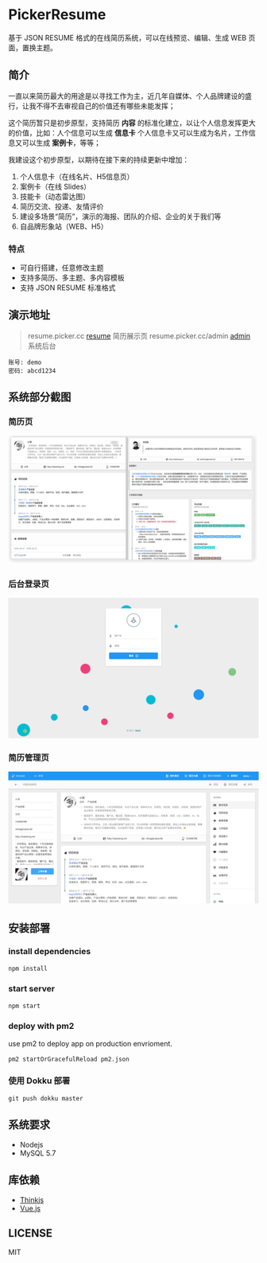 
PickerResume
==========
基于 JSON RESUME 格式的在线简历系统，可以在线预览、编辑、生成 WEB 页面，置换主题。

## 简介
一直以来简历最大的用途是以寻找工作为主，近几年自媒体、个人品牌建设的盛行，让我不得不去审视自己的价值还有哪些未能发挥；

这个简历暂只是初步原型，支持简历 **内容** 的标准化建立，以让个人信息发挥更大的价值，比如：人个信息可以生成 **信息卡** 个人信息卡又可以生成为名片，工作信息又可以生成 **案例卡**，等等；

我建设这个初步原型，以期待在接下来的持续更新中增加：
1. 个人信息卡（在线名片、H5信息页）
2. 案例卡（在线 Slides）
3. 技能卡（动态雷达图）
4. 简历交流、投递、友情评价
5. 建设多场景“简历”，演示的海报、团队的介绍、企业的关于我们等
6. 自品牌形象站（WEB、H5）

### 特点
- 可自行搭建，任意修改主题
- 支持多简历、多主题、多内容模板
- 支持 JSON RESUME 标准格式


## 演示地址
> resume.picker.cc [resume](http://resume.picker.cc) 简历展示页
> resume.picker.cc/admin [admin](http://resume.picker.cc/admin) 系统后台


```
账号: demo
密码: abcd1234
```

## 系统部分截图

### 简历页
![img](https://raw.githubusercontent.com/baisheng/picker-resume/master/screenshot/2.png)
### 后台登录页
![img](https://github.com/baisheng/picker-resume/blob/master/screenshot/1.png?raw=true)
### 简历管理页
![img](https://github.com/baisheng/picker-resume/blob/master/screenshot/3.png?raw=true)

## 安装部署
### install dependencies
```
npm install
```
### start server
```
npm start
```

### deploy with pm2

use pm2 to deploy app on production envrioment.

```
pm2 startOrGracefulReload pm2.json
```

### 使用 Dokku 部署

```
git push dokku master
```

## 系统要求
* Nodejs
* MySQL 5.7

## 库依赖
* [Thinkjs](http://thinkjs.org)
* [Vue.js](http://vuejs.org/)

## LICENSE
MIT



